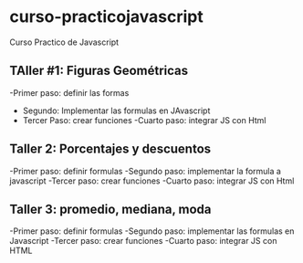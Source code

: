 # curso-practicojavascript
Curso Practico de Javascript

## TAller #1: Figuras Geométricas

-Primer paso: definir las formas
- Segundo: Implementar las formulas en JAvascript
- Tercer Paso: crear funciones
-Cuarto paso: integrar JS con Html

## Taller 2: Porcentajes y descuentos

-Primer paso: definir formulas
-Segundo paso: implementar la formula a javascript
-Tercer paso: crear funciones
-Cuarto paso: integrar JS con Html

## Taller 3: promedio, mediana, moda

-Primer paso: definir formulas
-Segundo paso: implementar las formulas en Javascript
-Tercer paso: crear funciones
-Cuarto paso: integrar JS con HTML
